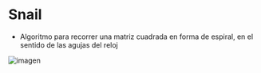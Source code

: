 # Snail

- Algoritmo para recorrer una matriz cuadrada en forma de espiral, en el sentido de las agujas del reloj

![imagen](https://user-images.githubusercontent.com/48731203/158079110-012a5241-691c-4b29-82ab-d073c4e26a19.png)
